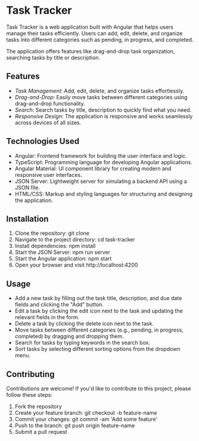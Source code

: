 

# Task Tracker

Task Tracker is a web application built with Angular that helps users manage their tasks efficiently. 
Users can add, edit, delete, and organize tasks into different categories such as pending, in progress, and completed.

The application offers features like drag-and-drop task organization, searching tasks by title or description.

## Features

- *Task Management*: Add, edit, delete, and organize tasks effortlessly.
- *Drag-and-Drop*: Easily move tasks between different categories using drag-and-drop functionality.
- *Search*: Search tasks by title, description to quickly find what you need.
- *Responsive Design*: The application is responsive and works seamlessly across devices of all sizes.

## Technologies Used

- Angular: Frontend framework for building the user interface and logic.
- TypeScript: Programming language for developing Angular applications.
- Angular Material: UI component library for creating modern and responsive user interfaces.
- JSON Server: Lightweight server for simulating a backend API using a JSON file.
- HTML/CSS: Markup and styling languages for structuring and designing the application.

## Installation

1. Clone the repository: git clone <repository-url>
2. Navigate to the project directory: cd task-tracker
3. Install dependencies: npm install
4. Start the JSON Server: npm run server
5. Start the Angular application: npm start
6. Open your browser and visit http://localhost:4200

## Usage

- Add a new task by filling out the task title, description, and due date fields and clicking the "Add" button.
- Edit a task by clicking the edit icon next to the task and updating the relevant fields in the form.
- Delete a task by clicking the delete icon next to the task.
- Move tasks between different categories (e.g., pending, in progress, completed) by dragging and dropping them.
- Search for tasks by typing keywords in the search box.
- Sort tasks by selecting different sorting options from the dropdown menu.

## Contributing

Contributions are welcome! If you'd like to contribute to this project, please follow these steps:

1. Fork the repository
2. Create your feature branch: git checkout -b feature-name
3. Commit your changes: git commit -am 'Add some feature'
4. Push to the branch: git push origin feature-name
5. Submit a pull request
